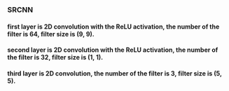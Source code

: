 ### SRCNN
#### first layer is 2D convolution with the ReLU activation, the number of the filter is 64, filter size is (9, 9).
#### second layer is 2D convolution with the ReLU activation, the number of the filter is 32, filter size is (1, 1).
#### third layer is 2D convolution, the number of the filter is 3, filter size is (5, 5).
